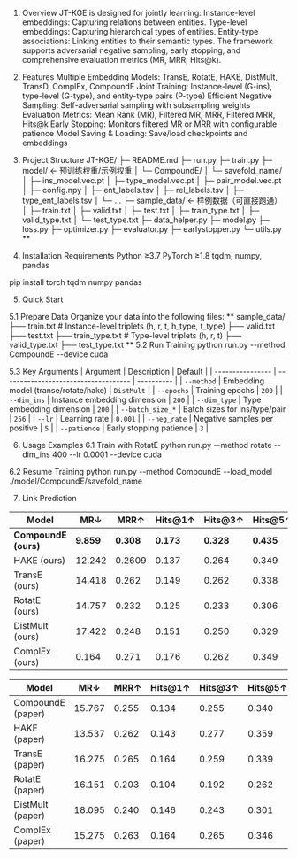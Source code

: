 
1. Overview
JT-KGE is designed for jointly learning:
Instance-level embeddings: Capturing relations between entities.
Type-level embeddings: Capturing hierarchical types of entities.
Entity-type associations: Linking entities to their semantic types.
The framework supports adversarial negative sampling, early stopping, and comprehensive evaluation metrics (MR, MRR, Hits@k).

2. Features
Multiple Embedding Models:
TransE, RotatE, HAKE, DistMult, TransD, ComplEx, CompoundE
Joint Training:
Instance-level (G-ins), type-level (G-type), and entity-type pairs (P-type)
Efficient Negative Sampling:
Self-adversarial sampling with subsampling weights
Evaluation Metrics:
Mean Rank (MR), Filtered MR, MRR, Filtered MRR, Hits@k
Early Stopping:
Monitors filtered MR or MRR with configurable patience
Model Saving & Loading:
Save/load checkpoints and embeddings

3. Project Structure
JT-KGE/
├─ README.md
├─ run.py
├─ train.py
├─ model/               ← 预训练权重/示例权重
│  └─ CompoundE/
│     └─ savefold_name/
│        ├─ ins_model.vec.pt
│        ├─ type_model.vec.pt
│        ├─ pair_model.vec.pt
│        ├─ config.npy
│        ├─ ent_labels.tsv
│        ├─ rel_labels.tsv
│        ├─ type_ent_labels.tsv
│        └─ ...
├─ sample_data/         ← 样例数据（可直接跑通）
│  ├─ train.txt
│  ├─ valid.txt
│  ├─ test.txt
│  ├─ train_type.txt
│  ├─ valid_type.txt
│  └─ test_type.txt
├─ data_helper.py
├─ model.py
├─ loss.py
├─ optimizer.py
├─ evaluator.py
├─ earlystopper.py
└─ utils.py
**
4. Installation
Requirements
Python ≥3.7
PyTorch ≥1.8
tqdm, numpy, pandas

pip install torch tqdm numpy pandas

5. Quick Start

5.1 Prepare Data
Organize your data into the following files:
**
sample_data/
├── train.txt          # Instance-level triplets (h, r, t, h_type, t_type)
├── valid.txt
├── test.txt
├── train_type.txt     # Type-level triplets (h, r, t)
├── valid_type.txt
├── test_type.txt
**
5.2 Run Training
python run.py --method CompoundE --device cuda

5.3 Key Arguments
| Argument         | Description                          | Default    |
| ---------------- | ------------------------------------ | ---------- |
| `--method`       | Embedding model (transe/rotate/hake) | `DistMult` |
| `--epochs`       | Training epochs                      | `200`      |
| `--dim_ins`      | Instance embedding dimension         | `200`      |
| `--dim_type`     | Type embedding dimension             | `200`      |
| `--batch_size_*` | Batch sizes for ins/type/pair        | `256`      |
| `--lr`           | Learning rate                        | `0.001`    |
| `--neg_rate`     | Negative samples per positive        | `5`        |
| `--patience`     | Early stopping patience              | `3`        |


6. Usage Examples
6.1 Train with RotatE
python run.py --method rotate --dim_ins 400 --lr 0.0001 --device cuda

6.2 Resume Training
python run.py --method CompoundE --load_model ./model/CompoundE/savefold_name

7. Link Prediction

| Model        | MR↓   | MRR↑  | Hits@1↑ | Hits@3↑ | Hits@5↑ | Hits@10↑ |
|--------------|-------|-------|---------|---------|---------|----------|
| **CompoundE (ours)** | **9.859** | **0.308** | **0.173** | **0.328** | **0.435** | **0.639** |
| HAKE (ours)  | 12.242 | 0.2609 | 0.137 | 0.264 | 0.349 | 0.542 |
| TransE (ours)| 14.418 | 0.262 | 0.149 | 0.262 | 0.338 | 0.521 |
| RotatE (ours)| 14.757 | 0.232 | 0.125 | 0.233 | 0.306 | 0.439 |
| DistMult (ours)| 17.422 | 0.248 | 0.151 | 0.250 | 0.329 | 0.329 |
| ComplEx (ours)| 0.164 | 0.271 | 0.176 | 0.262 | 0.349 | 0.481 |

| Model   | MR↓   | MRR↑  | Hits@1↑ | Hits@3↑ | Hits@5↑ | Hits@10↑ |
|---------|-------|-------|---------|---------|---------|----------|
| CompoundE (paper) | 15.767 | 0.255 | 0.134 | 0.255 | 0.340 | 0.537 |
| HAKE (paper)      | 13.537 | 0.262 | 0.143 | 0.277 | 0.359 | 0.503 |
| TransE (paper)    | 16.275 | 0.265 | 0.164 | 0.259 | 0.339 | 0.485 |
| RotatE (paper)    | 16.151 | 0.203 | 0.104 | 0.192 | 0.262 | 0.402 |
| DistMult (paper)  | 18.095 | 0.240 | 0.146 | 0.243 | 0.301 | 0.410 |
| ComplEx (paper)   | 15.275 | 0.263 | 0.164 | 0.265 | 0.346 | 0.468 |













